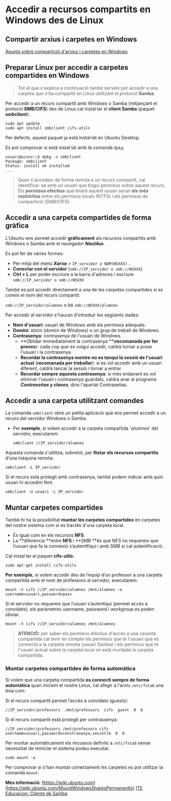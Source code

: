# Accedir a recursos compartits en Windows des de Linux

## Compartir arxius i carpetes en Windows

[Apunts sobre compartició d'arxius i carpetes en Windows](https://seicoll.gitbooks.io/sox/content/UF3/uf3-compartir-arxius-windows.html#compartici%C3%B3-de-carpetes)

## Preparar Linux per accedir a carpetes compartides en Windows

> Tot el que s'explica a continuació també serveix per accedir a una carpeta que s'ha compartit en Linux utilitzant el protocol **Samba**.

Per accedir a un recurs compartit amb Windows o Samba \(mitjançant el protocol **SMB/CIFS**\) des de Linux cal instal·lar el **client Samba** \(paquet **smbclient**\):

```
sudo apt update
sudo apt install smbclient cifs-utils
```

Per defecte, aquest paquet ja està instal·lat en Ubuntu Desktop.

Es pot comprovar si està instal·lat amb la comanda `dpkg`:

```bash+theme:dark
usuari@ucxxx:~$ dpkg -s smbclient
Package: smbclient
Status: install ok installed
...
```

> Quan s'accedeix de forma remota a un recurs compartit, cal identificar-se amb un usuari que tingui permisos sobre aquest recurs. Els **permisos efectius** que tindrà aquest usuari seran **els més restrictius** entre els permisos locals (NTFS) i els permisos de compartició (SMB/CIFS).

## Accedir a una carpeta compartides de forma gràfica

L'Ubuntu ens permet accedir **gràficament** als recursos compartits amb Windows o Samba amb el navegador **_Nautilus_**.

Es pot fer de vàries formes:

* Per mitjà del menú _**Xarxa**_ &gt; `IP_servidor o NOM(WSXXX)` .
* **Conectar con el servidor** \(`smb://IP_servidor o smb://WSXXX`\)
* **Ctrl + L** per poder escriure a la barra d'adreces i escriure `smb://IP_servidor o smb://WSXXX`

També es pot accedir directament a una de les carpetes compartides si es coneix el nom del recurs compartit:

`smb://IP_servidor/alumnes` o bé `smb://WSXXX/alumnes`

Per accedir al servidor s'hauran d'introduir les següents dades:

* **Nom d'usuari**: usuari de Windows amb els permisos adequats.
* **Domini**: `ADXXX` (domini de Windows) o un grup de treball de Windows.
* **Contrasenya**: contrasenya de l'usuari de Windows.
  * **Oblidar immediatament la contrasenya **(**recomanada per fer proves**): cada cop que es vulgui accedir, caldrà tornar a posar l'usuari i la contrasenya.
  * **Recordar la contrasenya mentre no es tanqui la sessió de l'usuari actual** (**recomanada per treballar**): si es vol accedir amb un usuari diferent, caldrà tancar la sessió i tornar a entrar.
  * **Recordar sempre aquesta contrasenya**: si més endavant es vol eliminar l'usuari i contrasenya guardats, caldrà anar al programa **_Contraseñas y claves_**, dins l'apartat Contraseñas.
  

## Accedir a una carpeta utilitzant comandes

La comanda `smbclient` obre un petita aplicació que ens permet accedir a un recurs del servidor Windows o Samba.

* Per **exemple**, si volem accedir a la carpeta compartida '_alumnes_' del servidor, executarem:

  `smbclient //IP_servidor/alumnes`

Aquesta comanda s'utilitza, sobretot, per **llistar els recursos compartits** d’una màquina remota:

`smbclient -L IP_servidor`

Si el recurs està protegit amb contrasenya, també podem indicar amb quin usuari hi accedim fent.

`smbclient -U usuari -L IP_servidor`



## Muntar carpetes compartides

També hi ha la possibilitat **muntar les carpetes compartides** en carpetes del nostre sistema com si es tractés d'una carpeta local.

* És igual com en els recursos **NFS**.
* La **diferència **entre **NFS** i **SMB **és que NFS no requereix que l’usuari que fa la connexió s’autentifiqui i amb SMB sí cal autentificació.

Cal instal·lar el paquet **cifs-utils**:

`sudo apt-get install cifs-utils`

**Per exemple**, si volem accedir des de l’equip d’un professor a una carpeta compartida amb el nom de professors al servidor, executarem:

`mount –t cifs //IP_servidor/alumnes /mnt/alumnes –o username=usuari,password=pass`

Si el servidor no requereix que l’usuari s’autentiqui \(permet accés a convidats\), els paràmetres username, password i workgroup es poden obviar.

`mount –t cifs //IP_servidor/alumnes /mnt/alumnes`

> **ATENCIÓ:** per saber els permisos efectius d'accés a una carpeta compartida cal tenir en compte els permisos que té l'usuari que es connecta a la carpeta remota \(usuari Samba\) i els permisos que té l'usuari actual sobre la carpeta local on està muntada la carpeta compartida.

### Muntar carpetes compartides de forma automàtica

Si volem que una carpeta compartida **es connecti sempre de forma automàtica** quan iniciem el nostre Linux, cal afegir a l'arxiu `/etc/fstab` una línia com:

Si el recurs compartit permet l’accés a convidats \(guests\):

`//IP_servidor/professors  /mnt/professors  cifs  guest  0  0`

Si el recurs compartit està protegit per contrassenya:

`//IP_servidor/professors /mnt/professors cifs  username=usuari,password=constrasenya,sec=ntlm  0  0`

Per muntar automàticament els recussos definits a `/etc/fstab` sense necessitat de reiniciar el sistema podeu executar.

`sudo mount -a`

Per comprovar si s'han muntat correctament les carpetes es pot utilitzar la comanda `mount`.

**Més informació**: 
[https://wiki.ubuntu.com](https://wiki.ubuntu.com/MountWindowsSharesPermanently)
[ITE Educacion: Cliente de Samba](http://www.ite.educacion.es/formacion/materiales/85/cd/linux/m4/cliente_de_samba.html)

